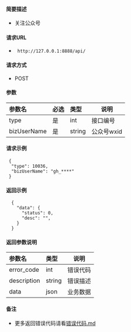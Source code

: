
#### 简要描述

- 关注公众号

#### 请求URL
- ` http://127.0.0.1:8888/api/`
  
#### 请求方式
- POST 

#### 参数

| 参数名         | 必选 | 类型     | 说明      |   
|:------------|:---|:-------|---------|   
| type        | 是  | int    | 接口编号    |   
| bizUserName | 是  | string | 公众号wxid |   

#### 请求示例

```
 {
  "type": 10036,
  "bizUserName": "gh_****"
 } 
```

#### 返回示例 

``` 
  {
    "data": {
      "status": 0,
      "desc": "",
    }
  }
```

#### 返回参数说明 

| 参数名         | 类型     | 说明   |   
|:------------|:-------|------|   
| error_code  | int    | 错误代码 |   
| description | string | 错误描述 |   
| data        | json   | 业务数据 |   

#### 备注 

- 更多返回错误代码请看[错误代码.md](../错误代码.md)






